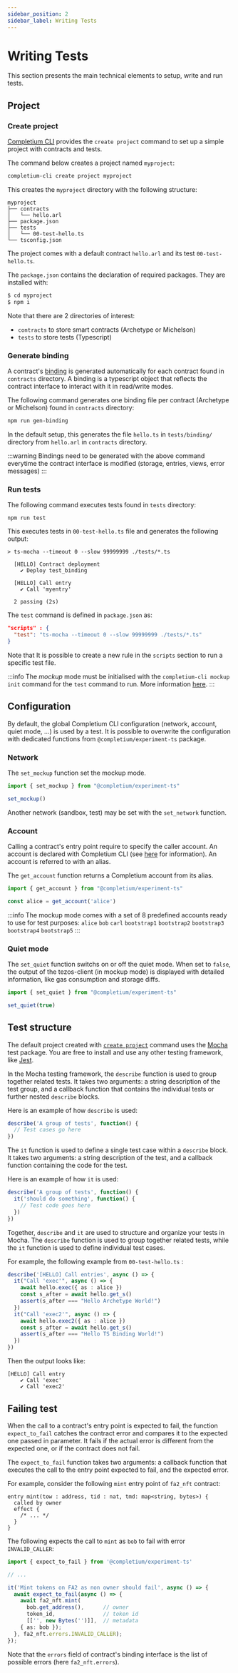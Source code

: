 ```yaml
---
sidebar_position: 2
sidebar_label: Writing Tests
---
```


# Writing Tests

This section presents the main technical elements to setup, write and run tests.

## Project

### Create project

[Completium CLI](https://completium.com/docs/cli) provides the `create project` command to set up a simple project with contracts and tests.

The command below creates a project named `myproject`:

```sh
completium-cli create project myproject
```

This creates the `myproject` directory with the following structure:

```
myproject
├── contracts
│   └── hello.arl
├── package.json
├── tests
│   └── 00-test-hello.ts
└── tsconfig.json
```

The project comes with a default contract `hello.arl` and its test `00-test-hello.ts`.

The `package.json` contains the declaration of required packages. They are installed with:

```sh
$ cd myproject
$ npm i
```

Note that there are 2 directories of interest:
* `contracts` to store smart contracts (Archetype or Michelson)
* `tests` to store tests (Typescript)

### Generate binding

A contract's [binding](/docs/tests/framework#contract-binding) is generated automatically for each contract found in `contracts` directory. A binding is a typescript object that reflects the contract interface to interact with it in read/write modes.

The following command generates one binding file per contract (Archetype or Michelson) found in `contracts` directory:

```sh
npm run gen-binding
```

In the default setup, this generates the file `hello.ts` in `tests/binding/` directory from `hello.arl` in `contracts` directory.

:::warning
Bindings need to be generated with the above command everytime the contract interface is modified (storage, entries, views, error messages)
:::

### Run tests

The following command executes tests found in `tests` directory:

```
npm run test
```

This executes tests in `00-test-hello.ts` file and generates the following output:

```
> ts-mocha --timeout 0 --slow 99999999 ./tests/*.ts

  [HELLO] Contract deployment
    ✔ Deploy test_binding

  [HELLO] Call entry
    ✔ Call 'myentry'

  2 passing (2s)
```

The `test` command is defined in `package.json` as:

```json
"scripts" : {
  "test": "ts-mocha --timeout 0 --slow 99999999 ./tests/*.ts"
}
```

Note that It is possible to create a new rule in the `scripts` section to run a specific test file.

:::info
The *mockup* mode must be initialised with the `completium-cli mockup init` command for the `test` command to run. More information [here](https://completium.com/docs/cli/network#mockup).
:::

## Configuration

By default, the global Completium CLI configuration (network, account, quiet mode, ...) is used by a test. It is possible to overwrite the configuration with dedicated functions from `@completium/experiment-ts` package.

### Network

The `set_mockup` function set the mockup mode.

```ts
import { set_mockup } from "@completium/experiment-ts"

set_mockup()
```

Another network (sandbox, test) may be set with the `set_network` function.

### Account

Calling a contract's entry point require to specify the caller account. An account is declared with Completium CLI (see [here](https://completium.com/docs/cli/account) for information). An account is referred to with an alias.

The `get_account` function returns a Completium account from its alias.

```ts
import { get_account } from "@completium/experiment-ts"

const alice = get_account('alice')
```

:::info
The mockup mode comes with a set of 8 predefined accounts ready to use for test purposes:
`alice` `bob` `carl` `bootstrap1` `bootstrap2` `bootstrap3` `bootstrap4` `bootstrap5`
:::

### Quiet mode

The `set_quiet` function switchs on or off the quiet mode. When set to `false`, the output of the tezos-client (in mockup mode) is displayed with detailed information, like gas consumption and storage diffs.

```ts
import { set_quiet } from "@completium/experiment-ts"

set_quiet(true)
```

## Test structure

The default project created with [`create project`](/docs/tests/writingtests#create-project) command uses the [Mocha](https://mochajs.org/) test package. You are free to install and use any other testing framework, like [Jest](https://jestjs.io/docs/getting-started).

In the Mocha testing framework, the `describe` function is used to group together related tests. It takes two arguments: a string description of the test group, and a callback function that contains the individual tests or further nested `describe` blocks.

Here is an example of how `describe` is used:

```ts
describe('A group of tests', function() {
  // Test cases go here
})
```

The `it` function is used to define a single test case within a `describe` block. It takes two arguments: a string description of the test, and a callback function containing the code for the test.

Here is an example of how `it` is used:

```ts
describe('A group of tests', function() {
  it('should do something', function() {
    // Test code goes here
  })
})
```

Together, `describe` and `it` are used to structure and organize your tests in Mocha. The `describe` function is used to group together related tests, while the `it` function is used to define individual test cases.

For example, the following example from `00-test-hello.ts` :

```ts
describe('[HELLO] Call entries', async () => {
  it("Call 'exec'", async () => {
    await hello.exec({ as : alice })
    const s_after = await hello.get_s()
    assert(s_after === "Hello Archetype World!")
  })
  it("Call 'exec2'", async () => {
    await hello.exec2({ as : alice })
    const s_after = await hello.get_s()
    assert(s_after === "Hello TS Binding World!")
  })
})
```

Then the output looks like:

```
[HELLO] Call entry
    ✔ Call 'exec'
    ✔ Call 'exec2'
```

## Failing test

When the call to a contract's entry point is expected to fail, the function `expect_to_fail` catches the contract error and compares it to the expected one passed in parameter. It fails if the actual error is different from the expected one, or if the contract does not fail.

The `expect_to_fail` function takes two arguments: a callback function that executes the call to the entry point expected to fail, and the expected error.

For example, consider the following `mint` entry point of `fa2_nft` contract:

```archetype
entry mint(tow : address, tid : nat, tmd: map<string, bytes>) {
  called by owner
  effect {
    /* ... */
  }
}
```

The following expects the call to `mint` as `bob` to fail with error `INVALID_CALLER`:

```ts {12}
import { expect_to_fail } from '@completium/experiment-ts'

// ...

it('Mint tokens on FA2 as non owner should fail', async () => {
  await expect_to_fail(async () => {
    await fa2_nft.mint(
      bob.get_address(),      // owner
      token_id,               // token id
      [['', new Bytes('')]],  // metadata
    { as: bob });
  }, fa2_nft.errors.INVALID_CALLER);
});
```

Note that the `errors` field of contract's binding interface is the list of possible errors (here `fa2_nft.errors`).
